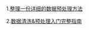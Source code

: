 
1.[整理一份详细的数据预处理方法](https://zhuanlan.zhihu.com/p/51131210)

2.[数据清洗&预处理入门完整指南](https://zhuanlan.zhihu.com/p/57332604)




